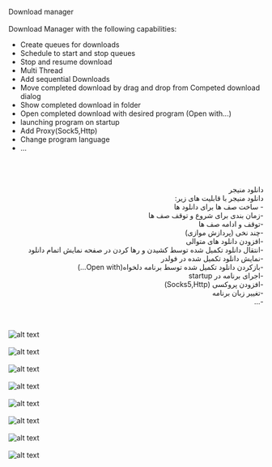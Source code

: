 Download manager<br/>
<br/>
Download Manager with the following capabilities:<br/>
- Create queues for downloads<br/>
- Schedule to start and stop queues<br/>
- Stop and resume download<br/>
- Multi Thread</br>
- Add sequential Downloads<br/>
- Move completed download by drag and drop from Competed download dialog<br/>
- Show completed download in folder<br/>
- Open completed download with desired program (Open with...)<br/>
- launching program on startup<br/>
- Add Proxy(Sock5,Http)<br/>
- Change program language<br/>
- ...

<br/>
<br/>
<br/>

<div dir="rtl">
دانلود منیجر<br/>
دانلود منیجر با قابلیت های زیر:<br/>
- ساخت صف ها برای دانلود ها<br/>
-زمان بندی برای شروع و توقف صف ها<br/>
-توقف و ادامه صف ها<br/>
-چند نخی (پردازش موازی) </br>
-افزودن دانلود های متوالی<br/>
-انتقال دانلود تکمیل شده توسط کشیدن و رها کردن در صفحه نمایش اتمام دانلود<br/>
-نمایش دانلود تکمیل شده در فولدر<br/>
-بازکردن دانلود تکمیل شده توسط برنامه دلخواه(Open with...)<br/>
-اجرای برنامه در startup<br/>
-افزودن پروکسی (Socks5,Http)<br/>
-تغییر زبان برنامه<br/>
-...<br/>
</div>
<br/>
<br/>


![alt text](https://github.com/hamedshakib/New-Download-Manager/blob/develop/Images/1.jpg?raw=true)
<br/>
<br/>
![alt text](https://github.com/hamedshakib/New-Download-Manager/blob/develop/Images/2.jpg?raw=true)
<br/>
<br/>
![alt text](https://github.com/hamedshakib/New-Download-Manager/blob/develop/Images/3.jpg?raw=true)
<br/>
<br/>
![alt text](https://github.com/hamedshakib/New-Download-Manager/blob/develop/Images/4.jpg?raw=true)
<br/>
<br/>
![alt text](https://github.com/hamedshakib/New-Download-Manager/blob/develop/Images/5.jpg?raw=true)
<br/>
<br/>
![alt text](https://github.com/hamedshakib/New-Download-Manager/blob/develop/Images/6.jpg?raw=true)
<br/>
<br/>
![alt text](https://github.com/hamedshakib/New-Download-Manager/blob/develop/Images/7.jpg?raw=true)
<br/>
<br/>
![alt text](https://github.com/hamedshakib/New-Download-Manager/blob/develop/Images/8.jpg?raw=true)

